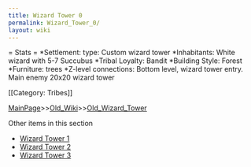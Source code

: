 ```yaml
---
title: Wizard Tower 0
permalink: Wizard_Tower_0/
layout: wiki
---
```

= Stats =
*Settlement: type: Custom wizard tower 
*Inhabitants: White wizard with 5-7 Succubus
*Tribal Loyalty: Bandit 
*Building Style: Forest
*Furniture: trees 
*Z-level connections: Bottom level, wizard tower entry. Main enemy 20x20 wizard tower

[[Category: Tribes]]

[MainPage](/keeperrl_wiki/ "wikilink")>>[Old_Wiki](/keeperrl_wiki/Old_Wiki "wikilink")>>[Old_Wizard_Tower](/keeperrl_wiki/Old_Wizard_Tower "wikilink")

Other items in this section
-    [Wizard Tower 1](/keeperrl_wiki/Wizard_Tower_1 "wikilink")
-    [Wizard Tower 2](/keeperrl_wiki/Wizard_Tower_2 "wikilink")
-    [Wizard Tower 3](/keeperrl_wiki/Wizard_Tower_3 "wikilink")
